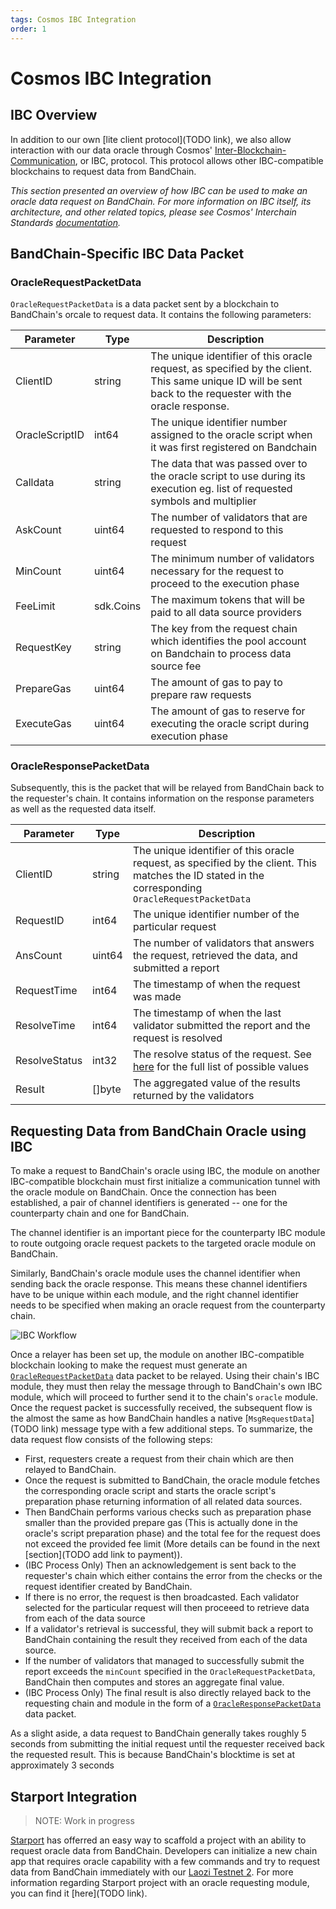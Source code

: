 ```yaml
---
tags: Cosmos IBC Integration
order: 1
---
```


# Cosmos IBC Integration

## IBC Overview

In addition to our own [lite client protocol](TODO link), we also allow interaction with our data oracle through Cosmos' [Inter-Blockchain-Communication](https://ibcprotocol.org/), or IBC, protocol. This protocol allows other IBC-compatible blockchains to request data from BandChain.

*This section presented an overview of how IBC can be used to make an oracle data request on BandChain. For more information on IBC itself, its architecture, and other related topics, please see Cosmos' Interchain Standards [documentation](https://github.com/cosmos/ics).*

## BandChain-Specific IBC Data Packet

### OracleRequestPacketData

`OracleRequestPacketData` is a data packet sent by a blockchain to BandChain's orcale to request data. It contains the following parameters:


| Parameter      | Type      | Description                                                                                                                                                |
| -------------- | --------- | ---------------------------------------------------------------------------------------------------------------------------------------------------------- |
| ClientID       | string    | The unique identifier of this oracle request, as specified by the client. This same unique ID will be sent back to the requester with the oracle response. |
| OracleScriptID | int64     | The unique identifier number assigned to the oracle script when it was first registered on Bandchain                                                       |  |
| Calldata       | string    | The data that was passed over to the oracle script to use during its execution eg. list of requested symbols and multiplier                                |
| AskCount       | uint64    | The number of validators that are requested to respond to this request                                                                                     |
| MinCount       | uint64    | The minimum number of validators necessary for the request to proceed to the execution phase                                                               |
| FeeLimit       | sdk.Coins | The maximum tokens that will be paid to all data source providers                                                                                          |
| RequestKey     | string    | The key from the request chain which identifies the pool account on Bandchain to process data source fee                                                   |
| PrepareGas     | uint64    | The amount of gas to pay to prepare raw requests                                                                                                           |
| ExecuteGas     | uint64    | The amount of gas to reserve for executing the oracle script during execution phase                                                                        |

### OracleResponsePacketData

Subsequently, this is the packet that will be relayed from BandChain back to the requester's chain. It contains information on the response parameters as well as the requested data itself.

| Parameter     | Type   | Description                                                                                                                                                           |
| ------------- | ------ | --------------------------------------------------------------------------------------------------------------------------------------------------------------------- |
| ClientID      | string | The unique identifier of this oracle request, as specified by the client. This matches the ID stated in the corresponding `OracleRequestPacketData`                   |
| RequestID     | int64  | The unique identifier number of the particular request                                                                                                                |
| AnsCount      | uint64 | The number of validators that answers the request, retrieved the data, and submitted a report                                                                         |
| RequestTime   | int64  | The timestamp of when the request was made                                                                                                                            |
| ResolveTime   | int64  | The timestamp of when the last validator submitted the report and the request is resolved                                                                             |
| ResolveStatus | int32  | The resolve status of the request. See [here](https://github.com/bandprotocol/chain/blob/master/x/oracle/types/oracle.pb.go#L34) for the full list of possible values |
| Result        | []byte | The aggregated value of the results returned by the validators                                                                                                        |

## Requesting Data from BandChain Oracle using IBC

To make a request to BandChain's oracle using IBC, the module on another IBC-compatible blockchain must first initialize a communication tunnel with the oracle module on BandChain. Once the connection has been established, a pair of channel identifiers is generated -- one for the counterparty chain and one for BandChain. 

The channel identifier is an important piece for the counterparty IBC module to route outgoing oracle request packets to the targeted oracle module on BandChain. 

Similarly, BandChain's oracle module uses the channel identifier when sending back the oracle response. This means these channel identifiers have to be unique within each module, and the right channel identifier needs to be specified when making an oracle request from the counterparty chain.

![IBC Workflow](https://i.imgur.com/zKfTQpA.png)

Once a relayer has been set up, the module on another IBC-compatible blockchain looking to make the request must generate an [`OracleRequestPacketData`](#oraclerequestpacketdata) data packet to be relayed. Using their chain's IBC module, they must then relay the message through to BandChain's own IBC module, which will proceed to further send it to the chain's `oracle` module. Once the request packet is successfully received, the subsequent flow is the almost the same as how BandChain handles a native [`MsgRequestData`](TODO link) message type with a few additional steps. To summarize, the data request flow consists of the following steps:

- First, requesters create a request from their chain which are then relayed to BandChain.
- Once the request is submitted to BandChain, the oracle module fetches the corresponding oracle script and starts the oracle script's preparation phase returning information of all related data sources.
- Then BandChain performs various checks such as preparation phase smaller than the provided prepare gas (This is actually done in the oracle's script preparation phase) and the total fee for the request does not exceed the provided fee limit (More details can be found in the next [section](TODO add link to payment)).
- (IBC Process Only) Then an acknowledgement is sent back to the requester's chain which either contains the error from the checks or the request identifier created by BandChain.
- If there is no error, the request is then broadcasted. Each validator selected for the particular request will then proceeed to retrieve data from each of the data source
- If a validator's retrieval is successful, they will submit back a report to BandChain containing the result they received from each of the data source.
- If the number of validators that managed to successfully submit the report exceeds the `minCount` specified in the `OracleRequestPacketData`, BandChain then computes and stores an aggregate final value.
- (IBC Process Only) The final result is also directly relayed back to the requesting chain and module in the form of a [`OracleResponsePacketData`](#oracleresponsepacketdata) data packet.

As a slight aside, a data request to BandChain generally takes roughly 5 seconds from submitting the initial request until the requester received back the requested result. This is because BandChain's blocktime is set at approximately 3 seconds



## Starport Integration
> NOTE: Work in progress

[Starport](https://cosmos.network/starport/) has offerred an easy way to scaffold a project with an ability to request oracle data from BandChain. Developers can initialize a new chain app that requires oracle capability with a few commands and try to request data from BandChain immediately with our [Laozi Testnet 2](https://laozi-testnet2.cosmoscan.io/). For more information regarding Starport project with an oracle requesting module, you can find it [here](TODO link).
